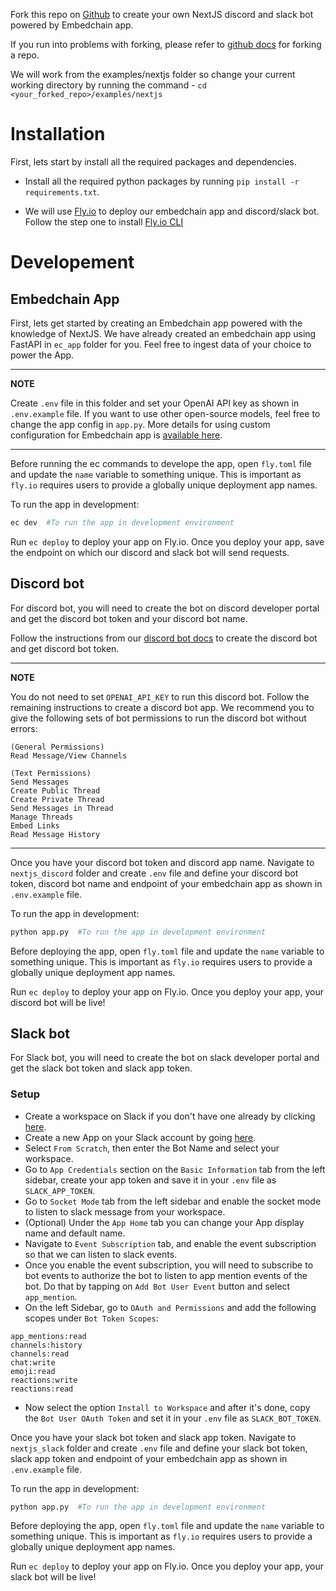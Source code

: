 Fork this repo on [Github](https://github.com/embedchain/embedchain) to create your own NextJS discord and slack bot powered by Embedchain app.

If you run into problems with forking, please refer to [github docs](https://docs.github.com/en/pull-requests/collaborating-with-pull-requests/working-with-forks/fork-a-repo) for forking a repo.

We will work from the examples/nextjs folder so change your current working directory by running the command - `cd <your_forked_repo>/examples/nextjs`

# Installation

First, lets start by install all the required packages and dependencies.

- Install all the required python packages by running `pip install -r requirements.txt`.

- We will use [Fly.io](https://fly.io/) to deploy our embedchain app and discord/slack bot. Follow the step one to install [Fly.io CLI](https://docs.embedchain.ai/deployment/fly_io#step-1-install-flyctl-command-line)

# Developement

## Embedchain App

First, lets get started by creating an Embedchain app powered with the knowledge of NextJS. We have already created an embedchain app using FastAPI in `ec_app` folder for you. Feel free to ingest data of your choice to power the App.

---
**NOTE**

Create `.env` file in this folder and set your OpenAI API key as shown in `.env.example` file. If you want to use other open-source models, feel free to change the app config in `app.py`. More details for using custom configuration for Embedchain app is [available here](https://docs.embedchain.ai/api-reference/advanced/configuration).

---

Before running the ec commands to develope the app, open `fly.toml` file and update the `name` variable to something unique. This is important as `fly.io` requires users to provide a globally unique deployment app names.

To run the app in development:

```bash
ec dev  #To run the app in development environment
```

Run `ec deploy` to deploy your app on Fly.io. Once you deploy your app, save the endpoint on which our discord and slack bot will send requests.


## Discord bot

For discord bot, you will need to create the bot on discord developer portal and get the discord bot token and your discord bot name.

Follow the instructions from our [discord bot docs](https://docs.embedchain.ai/examples/discord_bot) to create the discord bot and get discord bot token.

---
**NOTE**

You do not need to set `OPENAI_API_KEY` to run this discord bot. Follow the remaining instructions to create a discord bot app. We recommend you to give the following sets of bot permissions to run the discord bot without errors:

```
(General Permissions)
Read Message/View Channels

(Text Permissions)
Send Messages
Create Public Thread
Create Private Thread
Send Messages in Thread
Manage Threads
Embed Links
Read Message History
```
---

Once you have your discord bot token and discord app name. Navigate to `nextjs_discord` folder and create `.env` file and define your discord bot token, discord bot name and endpoint of your embedchain app as shown in `.env.example` file.

To run the app in development:

```bash
python app.py  #To run the app in development environment
```

Before deploying the app, open `fly.toml` file and update the `name` variable to something unique. This is important as `fly.io` requires users to provide a globally unique deployment app names.

Run `ec deploy` to deploy your app on Fly.io. Once you deploy your app, your discord bot will be live!


## Slack bot

For Slack bot, you will need to create the bot on slack developer portal and get the slack bot token and slack app token.

### Setup

- Create a workspace on Slack if you don't have one already by clicking [here](https://slack.com/intl/en-in/).
- Create a new App on your Slack account by going [here](https://api.slack.com/apps).
- Select `From Scratch`, then enter the Bot Name and select your workspace.
- Go to `App Credentials` section on the `Basic Information` tab from the left sidebar, create your app token and save it in your `.env` file as `SLACK_APP_TOKEN`.
- Go to `Socket Mode` tab from the left sidebar and enable the socket mode to listen to slack message from your workspace.
- (Optional) Under the `App Home` tab you can change your App display name and default name.
- Navigate to `Event Subscription` tab, and enable the event subscription so that we can listen to slack events.
- Once you enable the event subscription, you will need to subscribe to bot events to authorize the bot to listen to app mention events of the bot. Do that by tapping on `Add Bot User Event` button and select `app_mention`.
- On the left Sidebar, go to `OAuth and Permissions` and add the following scopes under `Bot Token Scopes`:
```text
app_mentions:read
channels:history
channels:read
chat:write
emoji:read
reactions:write
reactions:read
```
- Now select the option `Install to Workspace` and after it's done, copy the `Bot User OAuth Token` and set it in your `.env` file as `SLACK_BOT_TOKEN`.

Once you have your slack bot token and slack app token. Navigate to `nextjs_slack` folder and create `.env` file and define your slack bot token, slack app token and endpoint of your embedchain app as shown in `.env.example` file.

To run the app in development:

```bash
python app.py  #To run the app in development environment
```

Before deploying the app, open `fly.toml` file and update the `name` variable to something unique. This is important as `fly.io` requires users to provide a globally unique deployment app names.

Run `ec deploy` to deploy your app on Fly.io. Once you deploy your app, your slack bot will be live!

